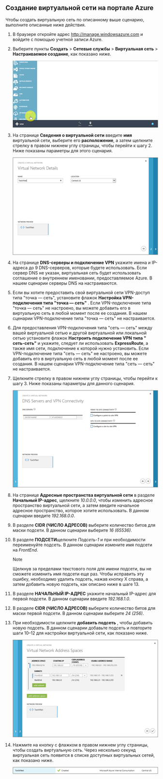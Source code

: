 ## <a name="how-to-create-a-vnet-in-the-azure-portal"></a>Создание виртуальной сети на портале Azure
Чтобы создать виртуальную сеть по описанному выше сценарию, выполните описанные ниже действия.

1. В браузере откройте адрес http://manage.windowsazure.com и войдите с помощью учетной записи Azure.
2. Выберите пункты **Создать** > **Сетевые службы** > **Виртуальная сеть** > **Настраиваемое создание**, как показано ниже.
   
    ![Создание виртуальной сети в портале](./media/virtual-networks-create-vnet-classic-portal-include/vnet-create-portal-figure1.gif)
3. На странице **Сведения о виртуальной сети** введите **имя** виртуальной сети, выберите его **расположение**, а затем щелкните стрелку в правом нижнем углу страницы, чтобы перейти к шагу 2. Ниже показаны параметры для этого сценария.
   
    ![Страница «Подробности о виртуальной сети»](./media/virtual-networks-create-vnet-classic-portal-include/vnet-create-portal-figure2.png)
4. На странице **DNS-серверы и подключение VPN** укажите имена и IP-адреса до 9 DNS-серверов, которые будете использовать. Если сервер DNS не указан, виртуальная сеть будет использовать соглашение о внутреннем именовании, предоставляемое Azure. В нашем сценарии серверы DNS на настраиваются.
5. Если вы хотите предоставить свой виртуальной сети VPN-доступ типа "точка — сеть", установите флажок **Настройка VPN-подключения типа "точка — сеть"** . Если VPN-подключение типа "точка — сеть" не настроено, вы можете добавить его в виртуальную сеть в любой момент после ее создания. В нашем сценарии VPN-подключение типа "точка — сеть" не настраивается.
6. Для предоставления VPN-подключения типа "сеть — сеть" между вашей виртуальной сетью и другой виртуальной или локальной сетью установите флажок **Настроить подключение VPN типа " сеть-сеть"** и укажите, следует ли использовать **ExpressRoute**, а также имя сети, подключение к которой нужно установить. Если VPN-подключение типа "сеть — сеть" не настроено, вы можете добавить его в виртуальную сеть в любой момент после ее создания. В нашем сценарии VPN-подключение типа "сеть — сеть" не настраивается.
7. Щелкните стрелку в правом нижнем углу страницы, чтобы перейти к шагу 3. Ниже показаны параметры для данного сценария.
   
    ![Страница "DNS-серверы и VPN-подключение"](./media/virtual-networks-create-vnet-classic-portal-include/vnet-create-portal-figure3.png)
8. На странице **Адресные пространства виртуальной сети** в разделе **Начальный IP-адрес**, щелкните *10.0.0.0*, чтобы изменить адресное пространство виртуальной сети, а затем введите начальное адресное пространство, которое хотите использовать. В данном сценарии введите *192.168.0.0*. 
9. В разделе **CIDR (ЧИСЛО АДРЕСОВ)** выберите количество битов для маски подсети. В данном сценарии выберите *16 (65536)*.
10. В разделе **ПОДСЕТИ**щелкните *Подсеть-1* и при необходимости переименуйте подсеть. В данном сценарии измените имя подсети на *FrontEnd*.
    
    > [!NOTE]
    > Щелкнув за пределами текстового поля для имени подсети, вы не сможете изменить имя подсети еще раз. Чтобы исправить эту ошибку, необходимо удалить подсеть, нажав кнопку X справа, а затем добавить новую подсеть, как описано ниже в шаге 13.
    > 
    > 
11. В разделе **НАЧАЛЬНЫЙ IP-АДРЕС** укажите начальный IP-адрес для первой подсети. В данном сценарии введите *192.168.1.0*.
12. В разделе **CIDR (ЧИСЛО АДРЕСОВ)** выберите количество битов для маски первой подсети. В данном сценарии выберите *24 (256)*.
13. При необходимости щелкните **добавить подсеть** , чтобы добавить новую подсеть. В данном сценарии добавьте подсеть и повторите шаги 10–12 для настройки виртуальной сети, как показано ниже.
    
    ![Страница «Адресное пространство виртуальной сети»](./media/virtual-networks-create-vnet-classic-portal-include/vnet-create-portal-figure4.png)
14. Нажмите на кнопку с флажком в правом нижнем углу страницы, чтобы создать виртуальную сеть. Через несколько секунд виртуальная сеть появится в списке доступных виртуальных сетей, как показано ниже.
    
    ![Новая виртуальная сеть](./media/virtual-networks-create-vnet-classic-portal-include/vnet-create-portal-figure5.png)



<!--HONumber=Nov16_HO3-->


